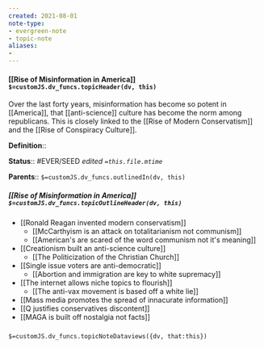 ```yaml
---
created: 2021-08-01
note-type: 
- evergreen-note
- topic-note
aliases:
- 
---
```

 
#### [[Rise of Misinformation in America]] `$=customJS.dv_funcs.topicHeader(dv, this)`
Over the last forty years, misinformation has become so potent in [[America]], that [[anti-science]] culture has become the norm among republicans. This is closely linked to the [[Rise of Modern Conservatism]] and the [[Rise of Conspiracy Culture]]. 

**Definition**::

**Status**::  #EVER/SEED 
*edited `=this.file.mtime`*

**Parents**:: 
`$=customJS.dv_funcs.outlinedIn(dv, this)`

##### [[Rise of Misinformation in America]] `$=customJS.dv_funcs.topicOutlineHeader(dv, this)`
- [[Ronald Reagan invented modern conservatism]]
	- [[McCarthyism is an attack on totalitarianism not communism]]
	- [[American's are scared of the word communism not it's meaning]]
- [[Creationism built an anti-science culture]]
	- [[The Politicization of the Christian Church]]
- [[Single issue voters are anti-democratic]]
	- [[Abortion and immigration are key to white supremacy]]
- [[The internet allows niche topics to flourish]]
	- [[The anti-vax movement is based off a white lie]]
- [[Mass media promotes the spread of innacurate information]]
- [[Q justifies conservatives discontent]]
- [[MAGA is built off nostalgia not facts]]

### 

`$=customJS.dv_funcs.topicNoteDataviews({dv, that:this})`


